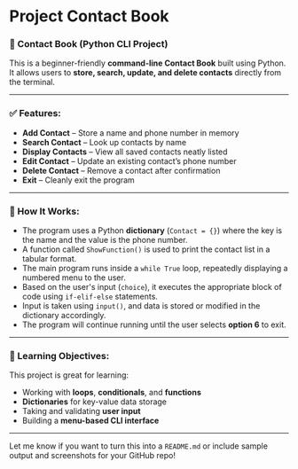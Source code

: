 # Project Contact Book


### 📒 Contact Book (Python CLI Project)

This is a beginner-friendly **command-line Contact Book** built using Python. It allows users to **store, search, update, and delete contacts** directly from the terminal.

---

### ✅ Features:

* **Add Contact** – Store a name and phone number in memory
* **Search Contact** – Look up contacts by name
* **Display Contacts** – View all saved contacts neatly listed
* **Edit Contact** – Update an existing contact’s phone number
* **Delete Contact** – Remove a contact after confirmation
* **Exit** – Cleanly exit the program

---

### 🧠 How It Works:

* The program uses a Python **dictionary** (`Contact = {}`) where the key is the name and the value is the phone number.
* A function called `ShowFunction()` is used to print the contact list in a tabular format.
* The main program runs inside a `while True` loop, repeatedly displaying a numbered menu to the user.
* Based on the user's input (`choice`), it executes the appropriate block of code using `if-elif-else` statements.
* Input is taken using `input()`, and data is stored or modified in the dictionary accordingly.
* The program will continue running until the user selects **option 6** to exit.

---

### 🚀 Learning Objectives:

This project is great for learning:

* Working with **loops**, **conditionals**, and **functions**
* **Dictionaries** for key-value data storage
* Taking and validating **user input**
* Building a **menu-based CLI interface**

---

Let me know if you want to turn this into a `README.md` or include sample output and screenshots for your GitHub repo!
